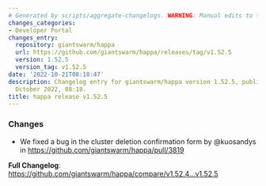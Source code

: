 ```yaml
---
# Generated by scripts/aggregate-changelogs. WARNING: Manual edits to this files will be overwritten.
changes_categories:
- Developer Portal
changes_entry:
  repository: giantswarm/happa
  url: https://github.com/giantswarm/happa/releases/tag/v1.52.5
  version: 1.52.5
  version_tag: v1.52.5
date: '2022-10-21T08:18:47'
description: Changelog entry for giantswarm/happa version 1.52.5, published on 21
  October 2022, 08:18.
title: happa release v1.52.5
---
```


<!-- Release notes generated using configuration in .github/release.yml at main -->

### Changes
* We fixed a bug in the cluster deletion confirmation form by @kuosandys in https://github.com/giantswarm/happa/pull/3819

**Full Changelog**: https://github.com/giantswarm/happa/compare/v1.52.4...v1.52.5
